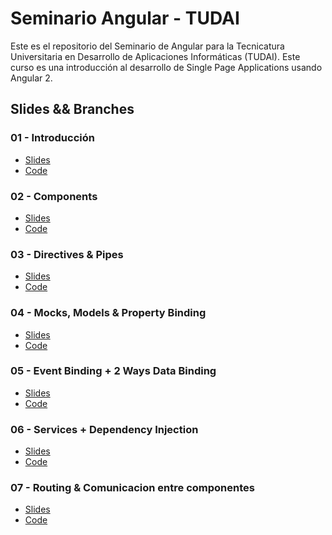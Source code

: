# Seminario Angular - TUDAI
Este es el repositorio del Seminario de Angular para la Tecnicatura Universitaria en Desarrollo de Aplicaciones Informáticas (TUDAI).
Este curso es una introducción al desarrollo de Single Page Applications usando Angular 2.

## Slides && Branches
### 01 - Introducción
* [Slides](https://docs.google.com/presentation/d/1_Zm9ZlUYcz9kNVSzgtaryKhXnuSWzvyO3RVe3QEK2ks/edit?usp=sharing)
* [Code](https://github.com/Unicen/Angular2-Seminario/tree/01_Intro)

### 02 - Components
* [Slides](https://docs.google.com/presentation/d/1_xREpDIHOWvecO9xsAz7WrA1FQJ04CFitg-0xacF3fw/edit?usp=sharing)
* [Code](https://github.com/Unicen/Angular2-Seminario/tree/02_Components)

### 03 - Directives & Pipes
* [Slides](https://docs.google.com/presentation/d/1DlRPM_a9rex1cee7DjNaF5GO0hS-tU1sptKN_I2h57g/edit?usp=sharing)
* [Code](https://github.com/Unicen/Angular2-Seminario/tree/03_DirectivePipes)

### 04 - Mocks, Models & Property Binding
* [Slides](https://docs.google.com/presentation/d/1SLxcq-00R0gLpewNJNd0xxSuM9dykb872AKT6JJw3Tk/edit?usp=sharing)
* [Code](https://github.com/Unicen/Angular2-Seminario/tree/04_MocksObjectsBinding)

### 05 - Event Binding + 2 Ways Data Binding
* [Slides](https://docs.google.com/presentation/d/1d_hnboeegOZWvvoC5L0SaizP_NlgMRC0OQOMOuubAvc/edit?usp=sharing)
* [Code](https://github.com/Unicen/Angular2-Seminario/tree/05_EventBinding2WaysDB)

### 06 - Services + Dependency Injection
* [Slides](https://docs.google.com/presentation/d/1qkRcDKGSy13aoRIlwgL9eYQmYMIjKOvO1mhCjSaT3OE/edit?usp=sharing)
* [Code](https://github.com/Unicen/Angular2-Seminario/tree/06_ServicesDependencyInjection)

### 07 - Routing & Comunicacion entre componentes
* [Slides]()
* [Code]()
